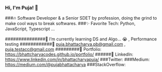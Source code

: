### Hi, I'm Puja! 👋  
###🔥 Software Developer & a Senior SDET by profession, doing the grind  to make cool  ways to break softwares.
###✨ Favorite Tech: Python, JavaScript, Typescript ...  
<br>
###############📓 I’m currently learning DS and Algo... 😭 , Performance testing 
############📧 puja.bhattacharya.pb@gmail.com  , puja.testacc@gmail.com 
#########🎨 Portfolio:  https://bhattcharyacodes.github.io/portfolio/
######💼 LinkedIn: https://www.linkedin.com/in/bhattacharyapuja/
###Twitter: 
###Medium: https://medium.com/@pujabhattacharya
###StackOverflow:
